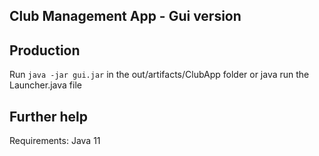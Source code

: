 ## Club Management App - Gui version

## Production

Run `java -jar gui.jar` in the out/artifacts/ClubApp folder or java run the Launcher.java file


## Further help
Requirements:
Java 11
